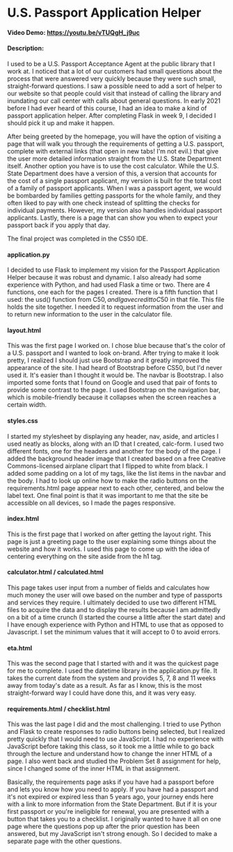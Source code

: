 # U.S. Passport Application Helper
#### Video Demo: https://youtu.be/vTUQgH_j9uc
#### Description:
I used to be a U.S. Passport Acceptance Agent at the public library that I work at. I noticed that a lot of our customers had small questions about the process
that were answered very quickly because they were such small, straight-forward questions. I saw a possible need to add a sort of helper to our website so that people
could visit that instead of calling the library and inundating our call center with calls about general questions. In early 2021 before I had ever heard of this course,
I had an idea to make a kind of passport application helper. After completing Flask in week 9, I decided I should pick it up and make it happen.

After being greeted by the homepage, you will have the option of visiting a page that will walk you through the requirements of getting a U.S. passport, complete
with external links (that open in new tabs! I'm not evil.) that give the user more detailed information straight from the U.S. State Department itself. Another
option you have is to use the cost calculator. While the U.S. State Department does have a version of this, a version that accounts for the cost of a single passport applicant,
my version is built for the total cost of a family of
passport applicants. When I was a passport agent, we would be bombarded by families getting passports for the whole family, and they often liked to pay with one
check instead of splitting the checks for individual payments. However, my version also handles individual passport applicants. Lastly, there is a page that can
show you when to expect your passport back if you apply that day.

The final project was completed in the CS50 IDE.


#### application.py
I decided to use Flask to implement my vision for the Passport Application Helper because it was robust and dynamic. I also already had some experience with
Python, and had used Flask a time or two. There are 4 functions, one each for the pages I created. There is a fifth function that I used: the usd() function
from C$50, and I gave credit to C$50 in that file. This file holds the site together. I needed it to request information from the user and to return new
information to the user in the calculator file.


#### layout.html
This was the first page I worked on. I chose blue because that's the color of a U.S. passport and I wanted to look on-brand. After trying to make it look pretty,
I realized I should just use Bootstrap and it greatly improved the appearance of the site. I had heard of Bootstrap before CS50, but I'd never used it. It's
easier than I thought it would be. The navbar is Bootstrap. I also imported some fonts that I found on Google and used that pair of fonts to provide some contrast to the page.
I used Bootstrap on the navigation bar, which is mobile-friendly because it collapses when the screen reaches a certain width.


#### styles.css
I started my stylesheet by displaying any header, nav, aside, and articles I used neatly as blocks, along with an ID that I created, calc-form. I used two different fonts, one for the headers and another for
the body of the page. I added the background header image that I created based on a free Creative Commons-licensed airplane clipart that I flipped to white from black.
I added some padding on a lot of my tags, like the list items in the navbar and the body. I had to look up online how to make the radio buttons on the requirements.html
page appear next to each other, centered, and below the label text. One final point is that it was important to me that the site be accessible on all devices, so I made the pages responsive.


#### index.html
This is the first page that I worked on after getting the layout right. This page is just a greeting page to the user explaining some things about the website
and how it works. I used this page to come up with the idea of centering everything on the site aside from the h1 tag.


#### calculator.html / calculated.html
This page takes user input from a number of fields and calculates how much money the user will owe based on the number and type of passports and services they
require. I ultimately decided to use two different HTML files to acquire the data and to display the results because I am admittedly on a bit of a time crunch
(I started the course a little after the start date) and I have enough experience with Python and HTML to use that as opposed to Javascript. I set the minimum
values that it will accept to 0 to avoid errors.


#### eta.html
This was the second page that I started with and it was the quickest page for me to complete. I used the datetime library in the application.py file. It takes the
current date from the system and provides 5, 7, 8 and 11 weeks away from today's date as a result. As far as I know, this is the most straight-forward way I could
have done this, and it was very easy.


#### requirements.html / checklist.html
This was the last page I did and the most challenging. I tried to use Python and Flask to create responses to radio buttons being selected, but I realized pretty
quickly that I would need to use JavaScript. I had no experience with JavaScript before taking this class, so it took me a little while to go back through the
lecture and understand how to change the inner HTML of a page. I also went back and studied the Problem Set 8 assignment for help, since I changed some of the inner
HTML in that assignment.

Basically, the requirements page asks if you have had a passport before and lets you know how you need to apply. If you have had a passport
and it's not expired or expired less than 5 years ago, your journey ends here with a link to more information from the State Department. But if it is your first
passport or you're ineligible for renewal, you are presented with a button that takes you to a checklist. I originally wanted to have it all on one page where the
questions pop up after the prior question has been answered, but my JavaScript isn't strong enough. So I decided to make a separate page with the other questions.